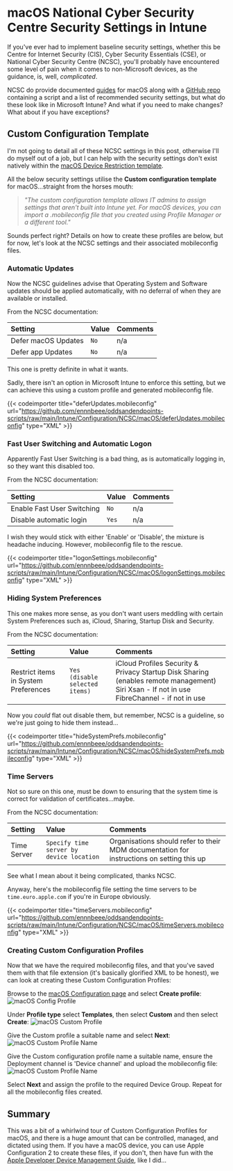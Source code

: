# macOS National Cyber Security Centre Security Settings in Intune


If you've ever had to implement baseline security settings, whether this be Centre for Internet Security (CIS), Cyber Security Essentials (CSE), or National Cyber Security Centre (NCSC), you'll probably have encountered some level of pain when it comes to non-Microsoft devices, as the guidance, is, well, *complicated*.

NCSC do provide documented [guides](https://www.ncsc.gov.uk/collection/device-security-guidance/platform-guides/macos) for macOS along with a [GitHub repo](https://github.com/ukncsc/Device-Security-Guidance-Configuration-Packs/tree/main/Apple/macOS) containing a script and a list of recommended security settings, but what do these look like in Microsoft Intune? And what if you need to make changes? What about if you have exceptions?

## Custom Configuration Template

I'm not going to detail all of these NCSC settings in this post, otherwise I'll do myself out of a job, but I can help with the security settings don't exist natively within the [macOS Device Restriction template](https://docs.microsoft.com/en-us/mem/intune/configuration/device-restrictions-macos).

All the below security settings utilise the **Custom configuration template** for macOS...straight from the horses mouth:
> *"The custom configuration template allows IT admins to assign settings that aren't built into Intune yet. For macOS devices, you can import a .mobileconfig file that you created using Profile Manager or a different tool."*

Sounds perfect right? Details on how to create these profiles are below, but for now, let's look at the NCSC settings and their associated mobileconfig files.

### Automatic Updates

Now the NCSC guidelines advise that Operating System and Software updates should be applied automatically, with no deferral of when they are available or installed.

From the NCSC documentation:

| Setting | Value | Comments |
| :- | :- | :- |
| Defer macOS Updates | `No` | n/a |
| Defer app Updates | `No` | n/a |

This one is pretty definite in what it wants.

Sadly, there isn't an option in Microsoft Intune to enforce this setting, but we can achieve this using a custom profile and generated mobileconfig file.

{{< codeimporter title="deferUpdates.mobileconfig" url="https://github.com/ennnbeee/oddsandendpoints-scripts/raw/main/Intune/Configuration/NCSC/macOS/deferUpdates.mobileconfig" type="XML" >}}

### Fast User Switching and Automatic Logon

Apparently Fast User Switching is a bad thing, as is automatically logging in, so they want this disabled too.

From the NCSC documentation:

| Setting | Value | Comments |
| :- | :- | :- |
| Enable Fast User Switching | `No` | n/a |
| Disable automatic login | `Yes` | n/a |

I wish they would stick with either 'Enable' or 'Disable', the mixture is headache inducing. However, mobileconfig file to the rescue.

{{< codeimporter title="logonSettings.mobileconfig" url="https://github.com/ennnbeee/oddsandendpoints-scripts/raw/main/Intune/Configuration/NCSC/macOS/logonSettings.mobileconfig" type="XML" >}}

### Hiding System Preferences

This one makes more sense, as you don't want users meddling with certain System Preferences such as, iCloud, Sharing, Startup Disk and Security.

From the NCSC documentation:

| Setting | Value | Comments |
| :- | :- | :- |
| Restrict items in System Preferences | `Yes (disable selected items)` | iCloud Profiles Security & Privacy Startup Disk Sharing (enables remote management) Siri Xsan - If not in use FibreChannel - if not in use |

Now you *could* flat out disable them, but remember, NCSC is a guideline, so we're just going to hide them instead...

{{< codeimporter title="hideSystemPrefs.mobileconfig" url="https://github.com/ennnbeee/oddsandendpoints-scripts/raw/main/Intune/Configuration/NCSC/macOS/hideSystemPrefs.mobileconfig" type="XML" >}}

### Time Servers

Not so sure on this one, must be down to ensuring that the system time is correct for validation of certificates...maybe.

From the NCSC documentation:

| Setting | Value | Comments |
| :- | :- | :- |
| Time Server | `Specify time server by device location` | Organisations should refer to their MDM documentation for instructions on setting this up |

See what I mean about it being complicated, thanks NCSC.

Anyway, here's the mobileconfig file setting the time servers to be `time.euro.apple.com` if you're in Europe obviously.

{{< codeimporter title="timeServers.mobileconfig" url="https://github.com/ennnbeee/oddsandendpoints-scripts/raw/main/Intune/Configuration/NCSC/macOS/timeServers.mobileconfig" type="XML" >}}

### Creating Custom Configuration Profiles

Now that we have the required mobileconfig files, and that you've saved them with that file extension (it's basically glorified XML to be honest), we can look at creating these Custom Configuration Profiles:

Browse to the [macOS Configuration page](https://endpoint.microsoft.com/#blade/Microsoft_Intune_DeviceSettings/DevicesMacOsMenu/configProfiles) and select **Create profile**:
![macOS Config Profile](img/ncsc-macos-config.webp "macOS Configuration profiles in Microsoft Intune.")

Under **Profile type** select **Templates**, then select **Custom** and then select **Create**:
![macOS Custom Profile](img/ncsc-macos-custom.webp "macOS Configuration profile templates in Microsoft Intune.")

Give the Custom profile a suitable name and select **Next**:
![macOS Custom Profile Name](img/ncsc-macos-name.webp "macOS Configuration custom profile naming in Microsoft Intune.")

Give the Custom configuration profile name a suitable name, ensure the Deployment channel is 'Device channel' and upload the mobileconfig file:
![macOS Custom Profile Name](img/ncsc-macos-profile.webp "macOS Configuration custom profile in Microsoft Intune.")

Select **Next** and assign the profile to the required Device Group. Repeat for all the mobileconfig files created.

## Summary

This was a bit of a whirlwind tour of Custom Configuration Profiles for macOS, and there is a huge amount that can be controlled, managed, and dictated using them. If you have a macOS device, you can use Apple Configuration 2 to create these files, if you don't, then have fun with the [Apple Developer Device Management Guide](https://developer.apple.com/documentation/devicemanagement), like I did...

